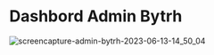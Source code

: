 # Dashbord Admin Bytrh

<!-- ![screencapture-localhost-3000-2023-05-16-11_23_45](https://github.com/Shazly99/Bytrh-Admin/assets/57854391/257a7455-c035-47ad-9b45-2e4b19468983)
 -->
![screencapture-admin-bytrh-2023-06-13-14_50_04](https://github.com/Shazly99/Bytrh-Admin/assets/57854391/54612f45-01f3-47eb-b9bb-ec27c9b168f9)
